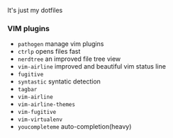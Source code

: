 It's just my dotfiles


### VIM plugins

- `pathogen` manage vim plugins
- `ctrlp` opens files fast
- `nerdtree` an improved file tree view
- `vim-airline` improved and beautiful vim status line
- `fugitive` 
- `syntastic` syntatic detection
- `tagbar` 
- `vim-airline` 
- `vim-airline-themes` 
- `vim-fugitive` 
- `vim-virtualenv` 
- `youcompleteme` auto-completion(heavy)

